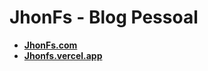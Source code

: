 # JhonFs - Blog Pessoal

- **[JhonFs.com](https://JhonFs.com)**
- **[Jhonfs.vercel.app](https://Jhonfs.vercel.app)**
